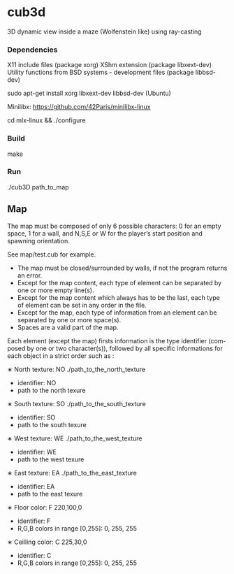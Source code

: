 # cub3d
3D dynamic view inside a maze (Wolfenstein like) using ray-casting

### Dependencies
X11 include files (package xorg)
XShm extension (package libxext-dev)
Utility functions from BSD systems - development files (package libbsd-dev)

sudo apt-get install xorg libxext-dev libbsd-dev (Ubuntu)

Minilibx: https://github.com/42Paris/minilibx-linux

cd mlx-linux && ./configure

### Build
make

### Run
./cub3D path_to_map

## Map

The map must be composed of only 6 possible characters: 0 for an empty space,
1 for a wall, and N,S,E or W for the player’s start position and spawning
orientation.

See map/test.cub for example.

- The map must be closed/surrounded by walls, if not the program returns
an error.
- Except for the map content, each type of element can be separated by one or
more empty line(s).
- Except for the map content which always has to be the last, each type of
element can be set in any order in the file.
- Except for the map, each type of information from an element can be separated
by one or more space(s).
- Spaces are a valid part of the map.

Each element (except the map) firsts information is the type identifier (com-
posed by one or two character(s)), followed by all specific informations for each
object in a strict order such as :

∗ North texture:
NO ./path_to_the_north_texture
- identifier: NO
- path to the north texure

∗ South texture:
SO ./path_to_the_south_texture
- identifier: SO
- path to the south texure

∗ West texture:
WE ./path_to_the_west_texture
- identifier: WE
- path to the west texure

∗ East texture:
EA ./path_to_the_east_texture
- identifier: EA
- path to the east texure

∗ Floor color:
F 220,100,0
- identifier: F
- R,G,B colors in range [0,255]: 0, 255, 255

∗ Ceilling color:
C 225,30,0
- identifier: C
- R,G,B colors in range [0,255]: 0, 255, 255
